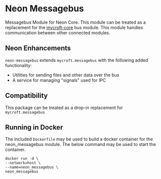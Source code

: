 # Neon Messagebus
Messagebus Module for Neon Core. This module can be treated as a replacement for the
[mycroft-core](https://github.com/MycroftAI/mycroft-core) bus module. This module handles communication between other 
connected modules.

## Neon Enhancements
`neon-messagebus` extends `mycroft.messagebus` with the following added functionality:
* Utilities for sending files and other data over the bus
* A service for managing "signals" used for IPC

## Compatibility
This package can be treated as a drop-in replacement for `mycroft.messagebus`

## Running in Docker
The included `Dockerfile` may be used to build a docker container for the neon_messagebus module. The below command may be used
to start the container.

```shell
docker run -d \
--network=host \
--name=neon_messagebus \
neon_messagebus
```
